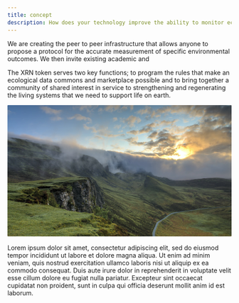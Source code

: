```yaml
---
title: concept
description: How does your technology improve the ability to monitor ecological change?
---
```


We are creating the peer to peer infrastructure that allows anyone to propose a protocol for the accurate measurement of specific environmental outcomes. We then invite existing academic and

The XRN token serves two key functions; to program the rules that make an ecological data commons and marketplace possible and to bring together a community of shared interest in service to strengthening and regenerating the living systems that we need to support life on earth.

![test](../../../static/media/faq-tech.png)

Lorem ipsum dolor sit amet, consectetur adipiscing elit, sed do eiusmod tempor incididunt ut labore et dolore magna aliqua. Ut enim ad minim veniam, quis nostrud exercitation ullamco laboris nisi ut aliquip ex ea commodo consequat. Duis aute irure dolor in reprehenderit in voluptate velit esse cillum dolore eu fugiat nulla pariatur. Excepteur sint occaecat cupidatat non proident, sunt in culpa qui officia deserunt mollit anim id est laborum.